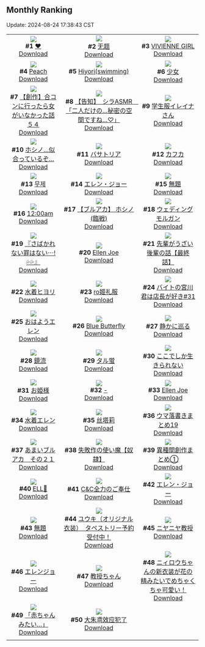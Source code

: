 ## Monthly Ranking
Update: 2024-08-24 17:38:43 CST

|      |      |      |
| :----: | :----: | :----: |
| ![](https://i.pixiv.re/c/240x480/img-master/img/2024/07/27/00/00/58/120910514_p0_master1200.jpg)<br>**#1** [❤](https://www.pixiv.net/artworks/120910514)<br>[Download](https://i.pixiv.re/img-original/img/2024/07/27/00/00/58/120910514_p0.png) | ![](https://i.pixiv.re/c/240x480/img-master/img/2024/07/27/11/28/48/120921986_p0_master1200.jpg)<br>**#2** [无题](https://www.pixiv.net/artworks/120921986)<br>[Download](https://i.pixiv.re/img-original/img/2024/07/27/11/28/48/120921986_p0.jpg) | ![](https://i.pixiv.re/c/240x480/img-master/img/2024/07/27/00/00/07/120910320_p0_master1200.jpg)<br>**#3** [VIVIENNE GIRL](https://www.pixiv.net/artworks/120910320)<br>[Download](https://i.pixiv.re/img-original/img/2024/07/27/00/00/07/120910320_p0.png) |
| ![](https://i.pixiv.re/c/240x480/img-master/img/2024/07/27/00/00/43/120910463_p0_master1200.jpg)<br>**#4** [Peach](https://www.pixiv.net/artworks/120910463)<br>[Download](https://i.pixiv.re/img-original/img/2024/07/27/00/00/43/120910463_p0.jpg) | ![](https://i.pixiv.re/c/240x480/img-master/img/2024/07/27/09/18/44/120919803_p0_master1200.jpg)<br>**#5** [Hiyori(swimming)](https://www.pixiv.net/artworks/120919803)<br>[Download](https://i.pixiv.re/img-original/img/2024/07/27/09/18/44/120919803_p0.png) | ![](https://i.pixiv.re/c/240x480/img-master/img/2024/07/27/08/18/45/120918880_p0_master1200.jpg)<br>**#6** [少女](https://www.pixiv.net/artworks/120918880)<br>[Download](https://i.pixiv.re/img-original/img/2024/07/27/08/18/45/120918880_p0.jpg) |
| ![](https://i.pixiv.re/c/240x480/img-master/img/2024/07/26/00/00/18/120882005_p0_master1200.jpg)<br>**#7** [【創作】合コンに行ったら女がいなかった話 ５４](https://www.pixiv.net/artworks/120882005)<br>[Download](https://i.pixiv.re/img-original/img/2024/07/26/00/00/18/120882005_p0.png) | ![](https://i.pixiv.re/c/240x480/img-master/img/2024/07/26/19/30/02/120901814_p0_master1200.jpg)<br>**#8** [【告知】　シラASMR　「二人だけの…秘密の空間ですね…♡」](https://www.pixiv.net/artworks/120901814)<br>[Download](https://i.pixiv.re/img-original/img/2024/07/26/19/30/02/120901814_p0.jpg) | ![](https://i.pixiv.re/c/240x480/img-master/img/2024/07/27/00/00/07/120910319_p0_master1200.jpg)<br>**#9** [学生服イレイナさん](https://www.pixiv.net/artworks/120910319)<br>[Download](https://i.pixiv.re/img-original/img/2024/07/27/00/00/07/120910319_p0.png) |
| ![](https://i.pixiv.re/c/240x480/img-master/img/2024/07/26/19/42/21/120902126_p0_master1200.jpg)<br>**#10** [ホシノ…似合っているぞ…](https://www.pixiv.net/artworks/120902126)<br>[Download](https://i.pixiv.re/img-original/img/2024/07/26/19/42/21/120902126_p0.png) | ![](https://i.pixiv.re/c/240x480/img-master/img/2024/07/26/00/00/07/120881948_p0_master1200.jpg)<br>**#11** [バサトリア](https://www.pixiv.net/artworks/120881948)<br>[Download](https://i.pixiv.re/img-original/img/2024/07/26/00/00/07/120881948_p0.png) | ![](https://i.pixiv.re/c/240x480/img-master/img/2024/07/27/00/00/16/120910371_p0_master1200.jpg)<br>**#12** [カフカ](https://www.pixiv.net/artworks/120910371)<br>[Download](https://i.pixiv.re/img-original/img/2024/07/27/00/00/16/120910371_p0.jpg) |
| ![](https://i.pixiv.re/c/240x480/img-master/img/2024/07/27/14/21/25/120925430_p0_master1200.jpg)<br>**#13** [무제](https://www.pixiv.net/artworks/120925430)<br>[Download](https://i.pixiv.re/img-original/img/2024/07/27/14/21/25/120925430_p0.png) | ![](https://i.pixiv.re/c/240x480/img-master/img/2024/07/26/05/51/36/120888154_p0_master1200.jpg)<br>**#14** [エレン・ジョー](https://www.pixiv.net/artworks/120888154)<br>[Download](https://i.pixiv.re/img-original/img/2024/07/26/05/51/36/120888154_p0.jpg) | ![](https://i.pixiv.re/c/240x480/img-master/img/2024/07/27/19/32/32/120932891_p0_master1200.jpg)<br>**#15** [無題](https://www.pixiv.net/artworks/120932891)<br>[Download](https://i.pixiv.re/img-original/img/2024/07/27/19/32/32/120932891_p0.jpg) |
| ![](https://i.pixiv.re/c/240x480/img-master/img/2024/07/27/15/59/09/120927410_p0_master1200.jpg)<br>**#16** [12:00am](https://www.pixiv.net/artworks/120927410)<br>[Download](https://i.pixiv.re/img-original/img/2024/07/27/15/59/09/120927410_p0.png) | ![](https://i.pixiv.re/c/240x480/img-master/img/2024/07/28/14/29/42/120957197_p0_master1200.jpg)<br>**#17** [【ブルアカ】 ホシノ(臨戦)](https://www.pixiv.net/artworks/120957197)<br>[Download](https://i.pixiv.re/img-original/img/2024/07/28/14/29/42/120957197_p0.jpg) | ![](https://i.pixiv.re/c/240x480/img-master/img/2024/07/28/00/00/33/120941692_p0_master1200.jpg)<br>**#18** [ウェディングモルガン](https://www.pixiv.net/artworks/120941692)<br>[Download](https://i.pixiv.re/img-original/img/2024/07/28/00/00/33/120941692_p0.jpg) |
| ![](https://i.pixiv.re/c/240x480/img-master/img/2024/07/26/00/03/46/120882364_p0_master1200.jpg)<br>**#19** [『さばかれない罪はない⋯!💦💦』](https://www.pixiv.net/artworks/120882364)<br>[Download](https://i.pixiv.re/img-original/img/2024/07/26/00/03/46/120882364_p0.png) | ![](https://i.pixiv.re/c/240x480/img-master/img/2024/07/27/01/52/03/120913884_p0_master1200.jpg)<br>**#20** [Ellen Joe](https://www.pixiv.net/artworks/120913884)<br>[Download](https://i.pixiv.re/img-original/img/2024/07/27/01/52/03/120913884_p0.jpg) | ![](https://i.pixiv.re/c/240x480/img-master/img/2024/07/26/19/00/30/120901019_p0_master1200.jpg)<br>**#21** [先輩がうざい後輩の話【最終話】](https://www.pixiv.net/artworks/120901019)<br>[Download](https://i.pixiv.re/img-original/img/2024/07/26/19/00/30/120901019_p0.png) |
| ![](https://i.pixiv.re/c/240x480/img-master/img/2024/07/25/13/18/42/120866361_p0_master1200.jpg)<br>**#22** [水着ヒヨリ](https://www.pixiv.net/artworks/120866361)<br>[Download](https://i.pixiv.re/img-original/img/2024/07/25/13/18/42/120866361_p0.jpg) | ![](https://i.pixiv.re/c/240x480/img-master/img/2024/07/27/16/33/26/120928159_p0_master1200.jpg)<br>**#23** [ro姬礼服](https://www.pixiv.net/artworks/120928159)<br>[Download](https://i.pixiv.re/img-original/img/2024/07/27/16/33/26/120928159_p0.jpg) | ![](https://i.pixiv.re/c/240x480/img-master/img/2024/07/27/09/21/12/120919791_p0_master1200.jpg)<br>**#24** [バイトの宮川君は店長が好き#31](https://www.pixiv.net/artworks/120919791)<br>[Download](https://i.pixiv.re/img-original/img/2024/07/27/09/21/12/120919791_p0.png) |
| ![](https://i.pixiv.re/c/240x480/img-master/img/2024/07/26/15/41/37/120896665_p0_master1200.jpg)<br>**#25** [おはようエレン](https://www.pixiv.net/artworks/120896665)<br>[Download](https://i.pixiv.re/img-original/img/2024/07/26/15/41/37/120896665_p0.png) | ![](https://i.pixiv.re/c/240x480/img-master/img/2024/07/27/14/32/00/120925659_p0_master1200.jpg)<br>**#26** [Blue Butterfly](https://www.pixiv.net/artworks/120925659)<br>[Download](https://i.pixiv.re/img-original/img/2024/07/27/14/32/00/120925659_p0.jpg) | ![](https://i.pixiv.re/c/240x480/img-master/img/2024/07/27/00/00/10/120910333_p0_master1200.jpg)<br>**#27** [静かに巡る](https://www.pixiv.net/artworks/120910333)<br>[Download](https://i.pixiv.re/img-original/img/2024/07/27/00/00/10/120910333_p0.png) |
| ![](https://i.pixiv.re/c/240x480/img-master/img/2024/07/27/19/02/20/120932112_p0_master1200.jpg)<br>**#28** [鏡流](https://www.pixiv.net/artworks/120932112)<br>[Download](https://i.pixiv.re/img-original/img/2024/07/27/19/02/20/120932112_p0.jpg) | ![](https://i.pixiv.re/c/240x480/img-master/img/2024/07/25/01/29/51/120854206_p0_master1200.jpg)<br>**#29** [タル蛍](https://www.pixiv.net/artworks/120854206)<br>[Download](https://i.pixiv.re/img-original/img/2024/07/25/01/29/51/120854206_p0.jpg) | ![](https://i.pixiv.re/c/240x480/img-master/img/2024/07/27/17/03/39/120928838_p0_master1200.jpg)<br>**#30** [ここでしか生きられない](https://www.pixiv.net/artworks/120928838)<br>[Download](https://i.pixiv.re/img-original/img/2024/07/27/17/03/39/120928838_p0.jpg) |
| ![](https://i.pixiv.re/c/240x480/img-master/img/2024/07/27/00/00/17/120910374_p0_master1200.jpg)<br>**#31** [お姫様](https://www.pixiv.net/artworks/120910374)<br>[Download](https://i.pixiv.re/img-original/img/2024/07/27/00/00/17/120910374_p0.jpg) | ![](https://i.pixiv.re/c/240x480/img-master/img/2024/07/27/00/26/45/120911663_p0_master1200.jpg)<br>**#32** [-](https://www.pixiv.net/artworks/120911663)<br>[Download](https://i.pixiv.re/img-original/img/2024/07/27/00/26/45/120911663_p0.jpg) | ![](https://i.pixiv.re/c/240x480/img-master/img/2024/07/26/08/08/44/120889844_p0_master1200.jpg)<br>**#33** [Ellen Joe](https://www.pixiv.net/artworks/120889844)<br>[Download](https://i.pixiv.re/img-original/img/2024/07/26/08/08/44/120889844_p0.jpg) |
| ![](https://i.pixiv.re/c/240x480/img-master/img/2024/07/25/00/00/19/120854103_p0_master1200.jpg)<br>**#34** [水着エレン](https://www.pixiv.net/artworks/120854103)<br>[Download](https://i.pixiv.re/img-original/img/2024/07/25/00/00/19/120854103_p0.jpg) | ![](https://i.pixiv.re/c/240x480/img-master/img/2024/07/27/23/27/12/120940509_p0_master1200.jpg)<br>**#35** [丝塔莉](https://www.pixiv.net/artworks/120940509)<br>[Download](https://i.pixiv.re/img-original/img/2024/07/27/23/27/12/120940509_p0.jpg) | ![](https://i.pixiv.re/c/240x480/img-master/img/2024/07/27/23/00/56/120939663_p0_master1200.jpg)<br>**#36** [ウマ落書きまとめ19](https://www.pixiv.net/artworks/120939663)<br>[Download](https://i.pixiv.re/img-original/img/2024/07/27/23/00/56/120939663_p0.jpg) |
| ![](https://i.pixiv.re/c/240x480/img-master/img/2024/07/27/00/00/21/120910390_p0_master1200.jpg)<br>**#37** [あまいブルアカ　その２１](https://www.pixiv.net/artworks/120910390)<br>[Download](https://i.pixiv.re/img-original/img/2024/07/27/00/00/21/120910390_p0.png) | ![](https://i.pixiv.re/c/240x480/img-master/img/2024/07/27/19/48/15/120921558_p0_master1200.jpg)<br>**#38** [失敗作の使い魔【奴隷】](https://www.pixiv.net/artworks/120921558)<br>[Download](https://i.pixiv.re/img-original/img/2024/07/27/19/48/15/120921558_p0.png) | ![](https://i.pixiv.re/c/240x480/img-master/img/2024/07/29/20/59/32/120997299_p0_master1200.jpg)<br>**#39** [異種間創作まとめ①](https://www.pixiv.net/artworks/120997299)<br>[Download](https://i.pixiv.re/img-original/img/2024/07/29/20/59/32/120997299_p0.jpg) |
| ![](https://i.pixiv.re/c/240x480/img-master/img/2024/07/26/00/01/03/120882143_p0_master1200.jpg)<br>**#40** [ELL🦈](https://www.pixiv.net/artworks/120882143)<br>[Download](https://i.pixiv.re/img-original/img/2024/07/26/00/01/03/120882143_p0.png) | ![](https://i.pixiv.re/c/240x480/img-master/img/2024/07/25/00/00/34/120854170_p0_master1200.jpg)<br>**#41** [C&C全力のご奉仕](https://www.pixiv.net/artworks/120854170)<br>[Download](https://i.pixiv.re/img-original/img/2024/07/25/00/00/34/120854170_p0.png) | ![](https://i.pixiv.re/c/240x480/img-master/img/2024/07/27/00/00/30/120910420_p0_master1200.jpg)<br>**#42** [エレン・ジョー](https://www.pixiv.net/artworks/120910420)<br>[Download](https://i.pixiv.re/img-original/img/2024/07/27/00/00/30/120910420_p0.png) |
| ![](https://i.pixiv.re/c/240x480/img-master/img/2024/07/28/10/33/54/120952210_p0_master1200.jpg)<br>**#43** [無題](https://www.pixiv.net/artworks/120952210)<br>[Download](https://i.pixiv.re/img-original/img/2024/07/28/10/33/54/120952210_p0.png) | ![](https://i.pixiv.re/c/240x480/img-master/img/2024/07/27/00/00/35/120910432_p0_master1200.jpg)<br>**#44** [ユウキ（オリジナル衣装）　タペストリー予約受付中！](https://www.pixiv.net/artworks/120910432)<br>[Download](https://i.pixiv.re/img-original/img/2024/07/27/00/00/35/120910432_p0.jpg) | ![](https://i.pixiv.re/c/240x480/img-master/img/2024/07/26/19/05/18/120901198_p0_master1200.jpg)<br>**#45** [ニヤニヤ教授](https://www.pixiv.net/artworks/120901198)<br>[Download](https://i.pixiv.re/img-original/img/2024/07/26/19/05/18/120901198_p0.png) |
| ![](https://i.pixiv.re/c/240x480/img-master/img/2024/07/27/00/00/07/120910318_p0_master1200.jpg)<br>**#46** [エレンジョー](https://www.pixiv.net/artworks/120910318)<br>[Download](https://i.pixiv.re/img-original/img/2024/07/27/00/00/07/120910318_p0.png) | ![](https://i.pixiv.re/c/240x480/img-master/img/2024/07/29/22/29/47/121000353_p0_master1200.jpg)<br>**#47** [教授ちゃん](https://www.pixiv.net/artworks/121000353)<br>[Download](https://i.pixiv.re/img-original/img/2024/07/29/22/29/47/121000353_p0.png) | ![](https://i.pixiv.re/c/240x480/img-master/img/2024/07/27/19/33/49/120932926_p0_master1200.jpg)<br>**#48** [ニィロウちゃんの新衣装が花の精みたいでめちゃくちゃ可愛い！](https://www.pixiv.net/artworks/120932926)<br>[Download](https://i.pixiv.re/img-original/img/2024/07/27/19/33/49/120932926_p0.jpg) |
| ![](https://i.pixiv.re/c/240x480/img-master/img/2024/07/26/01/16/53/120884484_p0_master1200.jpg)<br>**#49** [「赤ちゃんみたい…」](https://www.pixiv.net/artworks/120884484)<br>[Download](https://i.pixiv.re/img-original/img/2024/07/26/01/16/53/120884484_p0.png) | ![](https://i.pixiv.re/c/240x480/img-master/img/2024/07/29/12/43/16/120987231_p0_master1200.jpg)<br>**#50** [大朱鸢效应犯了](https://www.pixiv.net/artworks/120987231)<br>[Download](https://i.pixiv.re/img-original/img/2024/07/29/12/43/16/120987231_p0.jpg) |
|      |
